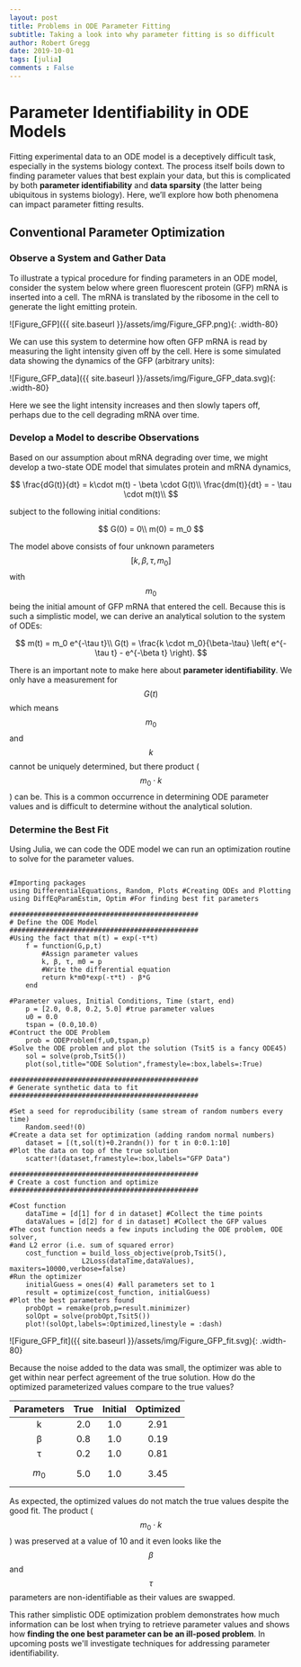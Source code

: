 ```yaml
---
layout: post
title: Problems in ODE Parameter Fitting
subtitle: Taking a look into why parameter fitting is so difficult
author: Robert Gregg
date: 2019-10-01
tags: [julia]
comments : False
---
```


# Parameter Identifiability in ODE Models

Fitting experimental data to an ODE model is a deceptively difficult task, especially in the systems biology context. The process itself boils down to finding parameter values that best explain your data, but this is complicated by both **parameter identifiability** and **data sparsity** (the latter being ubiquitous in systems biology). Here, we’ll explore how both phenomena can impact parameter fitting results.

## Conventional Parameter Optimization

### Observe a System and Gather Data

To illustrate a typical procedure for finding parameters in an ODE model, consider the system below where green fluorescent protein (GFP) mRNA is inserted into a cell. The mRNA is translated by the ribosome in the cell to generate the light emitting protein.

![Figure_GFP]({{ site.baseurl }}/assets/img/Figure_GFP.png){: .width-80}

 We can use this system to determine how often GFP mRNA is read by measuring the light intensity given off by the cell. Here is some simulated data showing the dynamics of the GFP (arbitrary units):

![Figure_GFP_data]({{ site.baseurl }}/assets/img/Figure_GFP_data.svg){: .width-80}

Here we see the light intensity increases and then slowly tapers off, perhaps due to the cell degrading mRNA over time. 

### Develop a Model to describe Observations

Based on our assumption about mRNA degrading over time, we might develop a two-state ODE model that simulates protein and mRNA dynamics,

$$
\frac{dG(t)}{dt} = k\cdot m(t) - \beta \cdot G(t)\\
\frac{dm(t)}{dt} = - \tau \cdot m(t)\\
$$

subject to the following initial conditions:

$$
G(0) = 0\\
m(0) = m_0
$$

The model above consists of four unknown parameters $$[k,\beta,\tau,m_0]$$ with $$m_0$$ being the initial amount of GFP mRNA that entered the cell. Because this is such a simplistic model, we can derive an analytical solution to the system of ODEs:

$$
m(t) = m_0 e^{-\tau t}\\
G(t) = \frac{k \cdot m_0}{\beta-\tau} \left( e^{-\tau t} - e^{-\beta t} \right).
$$

There is an important note to make here about **parameter identifiability**. We only have a measurement for $$G(t)$$ which means $$m_0$$ and $$k$$ cannot be uniquely determined, but there product ($$m_0 \cdot k$$) can be. This is a common occurrence in determining ODE parameter values and is difficult to determine without the analytical solution.

### Determine the Best Fit

Using Julia, we can code the ODE model we can run an optimization routine to solve for the parameter values.

<pre><code class="julia">
#Importing packages
using DifferentialEquations, Random, Plots #Creating ODEs and Plotting
using DiffEqParamEstim, Optim #For finding best fit parameters

###############################################
# Define the ODE Model
###############################################
#Using the fact that m(t) = exp(-τ*t)
    f = function(G,p,t)
        #Assign parameter values
        k, β, τ, m0 = p
        #Write the differential equation
        return k*m0*exp(-τ*t) - β*G
    end

#Parameter values, Initial Conditions, Time (start, end)
    p = [2.0, 0.8, 0.2, 5.0] #true parameter values
    u0 = 0.0
    tspan = (0.0,10.0)
#Contruct the ODE Problem
    prob = ODEProblem(f,u0,tspan,p)
#Solve the ODE problem and plot the solution (Tsit5 is a fancy ODE45)
    sol = solve(prob,Tsit5())
    plot(sol,title="ODE Solution",framestyle=:box,labels=:True)

###############################################
# Generate synthetic data to fit
###############################################

#Set a seed for reproducibility (same stream of random numbers every time)
	Random.seed!(0)
#Create a data set for optimization (adding random normal numbers)
	dataset = [(t,sol(t)+0.2randn()) for t in 0:0.1:10]
#Plot the data on top of the true solution
	scatter!(dataset,framestyle=:box,labels="GFP Data")

###############################################
# Create a cost function and optimize
###############################################

#Cost function
	dataTime = [d[1] for d in dataset] #Collect the time points
	dataValues = [d[2] for d in dataset] #Collect the GFP values
#The cost function needs a few inputs including the ODE problem, ODE solver,
#and L2 error (i.e. sum of squared error)
	cost_function = build_loss_objective(prob,Tsit5(),
                  L2Loss(dataTime,dataValues), maxiters=10000,verbose=false)
#Run the optimizer
	initialGuess = ones(4) #all parameters set to 1
	result = optimize(cost_function, initialGuess) 
#Plot the best parameters found
	probOpt = remake(prob,p=result.minimizer)
	solOpt = solve(probOpt,Tsit5())
	plot!(solOpt,labels=:Optimized,linestyle = :dash)
</code></pre>

![Figure_GFP_fit]({{ site.baseurl }}/assets/img/Figure_GFP_fit.svg){: .width-80}


Because the noise added to the data was small, the optimizer was able to get within near perfect agreement of the true solution. How do the optimized parameterized values compare to the true values?

| Parameters | True | Initial | Optimized |
| :--------: | :--: | :-----: | :-------: |
|     k      | 2.0  |   1.0   |   2.91    |
|     β      | 0.8  |   1.0   |   0.19    |
|     τ      | 0.2  |   1.0   |   0.81    |
|   $$m_0$$   | 5.0  |   1.0   |   3.45    |

As expected, the optimized values do not match the true values despite the good fit. The product ($$m_0 \cdot k$$) was preserved at a value of 10 and it even looks like the $$\beta$$ and $$\tau$$ parameters are non-identifiable as their values are swapped.

This rather simplistic ODE optimization problem demonstrates how much information can be lost when trying to retrieve parameter values and shows how **finding the one best parameter can be an ill-posed problem**. In upcoming posts we'll investigate techniques for addressing parameter identifiability.